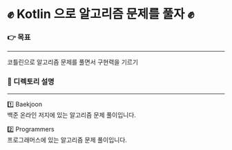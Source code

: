 # :fist: Kotlin 으로 알고리즘 문제를 풀자 :fist:

### 👉 목표
---
코틀린으로 알고리즘 문제를 풀면서 구현력을 기르기

### 📝 디렉토리 설명
---
1️⃣ Baekjoon  
백준 온라인 저지에 있는 알고리즘 문제 풀이입니다.  

2️⃣ Programmers  
프로그래머스에 있는 알고리즘 문제 풀이입니다.
 
 
